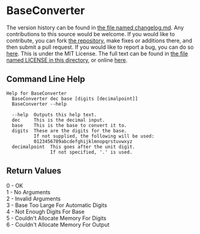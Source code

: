 # BaseConverter
The version history can be found in [the file named changelog.md](https://github.com/benjidial/BaseConverter/blob/master/changelog.md).  Any contributions to this source would be welcome.  If you would like to contribute, you can fork [the repository](https://github.com/benjidial/BaseConverter), make fixes or additions there, and then submit a pull request.  If you would like to report a bug, you can do so [here](https://github.com/benjidial/BaseConverter/issues).  This is under the MIT License.  The full text can be found in [the file named LICENSE in this directory](https://github.com/benjidial/BaseConverter/blob/master/LICENSE), or online [here](http://opensource.org/licenses/MIT).
## Command Line Help
```
Help for BaseConverter
  BaseConverter dec base [digits [decimalpoint]]
  BaseConverter --help

  --help  Outputs this help text.
  dec     This is the decimal input.
  base    This is the base to convert it to.
  digits  These are the digits for the base.
          If not supplied, the following will be used:
          0123456789abcdefghijklmnopqrstuvwxyz
  decimalpoint  This goes after the unit digit.
                If not specified, '.' is used.
```
## Return Values
0 - OK  
1 - No Arguments  
2 - Invalid Arguments  
3 - Base Too Large For Automatic Digits  
4 - Not Enough Digits For Base  
5 - Couldn't Allocate Memory For Digits  
6 - Couldn't Allocate Memory For Output  
